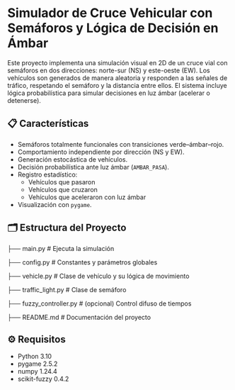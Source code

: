# Simulador de Cruce Vehicular con Semáforos y Lógica de Decisión en Ámbar

Este proyecto implementa una simulación visual en 2D de un cruce vial con semáforos en dos direcciones: norte-sur (NS) y este-oeste (EW). Los vehículos son generados de manera aleatoria y responden a las señales de tráfico, respetando el semáforo y la distancia entre ellos. El sistema incluye lógica probabilística para simular decisiones en luz ámbar (acelerar o detenerse).

## 📋 Características

- Semáforos totalmente funcionales con transiciones verde–ámbar–rojo.
- Comportamiento independiente por dirección (NS y EW).
- Generación estocástica de vehículos.
- Decisión probabilística ante luz ámbar (`AMBAR_PASA`).
- Registro estadístico:
  - Vehículos que pasaron
  - Vehículos que cruzaron
  - Vehículos que aceleraron con luz ámbar
- Visualización con `pygame`.

## 🗂 Estructura del Proyecto

├── main.py # Ejecuta la simulación

├── config.py # Constantes y parámetros globales

├── vehicle.py # Clase de vehículo y su lógica de movimiento

├── traffic_light.py # Clase de semáforo

├── fuzzy_controller.py # (opcional) Control difuso de tiempos

├── README.md # Documentación del proyecto


## ⚙️ Requisitos

- Python 3.10
- pygame 2.5.2
- numpy 1.24.4
- scikit-fuzzy 0.4.2
